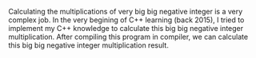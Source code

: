 Calculating the multiplications of very big big negative integer is a very complex job. In the very begining of C++ learning (back 2015), I tried to implement my C++ knowledge to calculate this big big negative integer multiplication. After compiling this program in compiler, we can calculate this big big negative integer multiplication result.  
